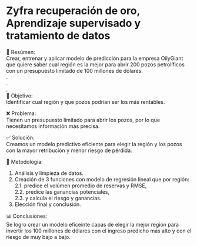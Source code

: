 # Zyfra recuperación de oro, Aprendizaje supervisado y tratamiento de datos

📖 Resúmen:  
  Crear, entrenar y aplicar modelo de predicción para la empresa OilyGiant que quiere saber cual región es la mejor para abrir 200 pozos petrolíficos con un presupuesto limitado de 100 millones de dólares.  
.  
.  
.  
🎯 Objetivo:  
  Identificar cual región y que pozos podrían ser los más rentables.

❌ Problema:  
  Tienen un presupuesto limitado para abrir los pozos, por lo que necesitamos información más precisa.

✅ Solución:  
  Creamos un modelo predictivo eficiente para elegir la región y los pozos con la mayor retribución y menor riesgo de pérdida.

🔢 Metodologia:  
  1. Análisis y limpieza de datos.  
  2. Creación de 3 funciones con modelo de regresión lineal que por región:  
     2.1. predice el volúmen promedio de reservas y RMSE,  
     2.2. predice las ganancias potenciales,  
     2.3. y calcula el riesgo y ganancias.  
  3. Elección final y conclusión.

📊 Conclusiones:  
  Se logro crear un modelo eficeinte capas de elegir la mejor región para invertir los 100 millones de dólares con el ingreso predicho más alto y con el riesgo de muy bajo a bajo.
